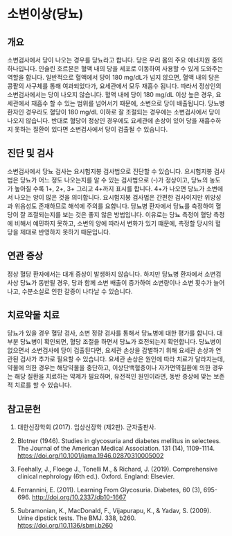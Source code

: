 # 소변이상(당뇨)

## 개요

소변검사에서 당이 나오는 경우를 당뇨라고 합니다. 당은 우리 몸의 주요 에너지원 중의 하나입니다. 인슐린 호르몬은 혈액 내의 당을 세포로 이동하여 사용할 수 있게 도와주는 역할을 합니다. 일반적으로 혈액에서 당이 180 mg/dL가 넘지 않으면, 혈액 내의 당은 콩팥의 사구체를 통해 여과되었다가, 요세관에서 모두 재흡수 됩니다. 따라서 정상인의 소변검사에서는 당이 나오지 않습니다. 혈액 내에 당이 180 mg/dL 이상 높은 경우, 요세관에서 재흡수 할 수 있는 범위를 넘어서기 때문에, 소변으로 당이 배출됩니다. 당뇨병 환자인 경우라도 혈당이 180 mg/dL 이하로 잘 조절되는 경우에는 소변검사에서 당이 나오지 않습니다. 반대로 혈당이 정상인 경우에도 요세관에 손상이 있어 당을 재흡수하지 못하는 질환이 있다면 소변검사에서 당이 검출될 수 있습니다.

## 진단 및 검사

소변검사에서 당뇨 검사는 요시험지봉 검사법으로 진단할 수 있습니다. 요시험지봉 검사법은 당뇨가 어느 정도 나오는지를 알 수 있는 검사법으로 (-)가 정상이고, 당뇨의 농도가 높아질 수록 1+, 2+, 3+ 그리고 4+까지 표시를 합니다. 4+가 나오면 당뇨가 소변에서 나오는 양이 많은 것을 의미합니다. 요시험지봉 검사법은 간편한 검사이지만 위양성과 위음성도 존재하므로 해석에 주의를 요합니다. 당뇨병 환자에서 당뇨를 측정하여 혈당이 잘 조절되는지를 보는 것은 좋지 않은 방법입니다. 이유로는 당뇨 측정이 혈당 측정에 비해서 예민하지 못하고, 소변의 양에 따라서 변화가 있기 떄문에, 측정할 당시의 혈당을 제대로 반영하지 못하기 때문입니다.

## 연관 증상

정상 혈당 환자에서는 대개 증상이 발생하지 않습니다. 하지만 당뇨병 환자에서 소변검사상 당뇨가 동반될 경우, 당과 함께 소변 배출이 증가하여 소변량이나 소변 횟수가 늘어나고, 수분소실로 인한 갈증이 나타날 수 있습니다.

## 치료약물 치료

당뇨가 있을 경우 혈당 검사, 소변 정량 검사를 통해서 당뇨병에 대한 평가를 합니다. 대부분 당뇨병이 확인되면, 혈당 조절을 하면서 당뇨가 호전되는지 확인합니다. 당뇨병이 없으면서 소변검사에 당이 검출된다면, 요세관 손상을 감별하기 위해 요세관 손상과 연관된 검사가 추가로 필요할 수 있습니다. 요세관 손상은 원인에 따라 치료가 달라지는데, 약물에 의한 경우는 해당약물을 중단하고, 이상단백혈증이나 자가면역질환에 의한 경우는 해당 질환을 치료하는 약제가 필요하며, 유전적인 원인이라면, 동반 증상에 맞는 보존적 치료를 할 수 있습니다.

## 참고문헌

1. 대한신장학회 (2017). 임상신장학 (제2판). 군자출판사.

2. Blotner (1946). Studies in glycosuria and diabetes mellitus in selectees. The Journal of the American Medical Association. 131 (14), 1109-1114. https://doi.org/10.1001/jama.1946.02870310005002


3. Feehally, J., Floege J., Tonelli M., & Richard, J. (2019). Comprehensive clinical nephrology (6th ed.). Oxford. England: Elsevier.


4. Ferrannini, E. (2011). Learning From Glycosuria. Diabetes, 60 (3), 695-696. http://doi.org/10.2337/db10-1667

5. Subramonian, K., MacDonald, F., Vijapurapu, K., & Yadav, S. (2009). Urine dipstick tests. The BMJ. 338, b260. https://doi.org/10.1136/sbmj.b260

